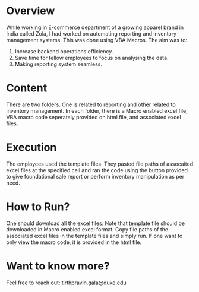 # Overview
While working in E-commerce department of a growing apparel brand in India called Zola, I had worked on automating reporting and inventory management systems. This was done using VBA Macros. The aim was to:
1. Increase backend operations efficiency.
2. Save time for fellow employees to focus on analysing the data.
3. Making reporting system seamless.

# Content
There are two folders. One is related to reporting and other related to inventory management. In each folder, there is a Macro enabled excel file, VBA macro code seperately provided on html file, and associated  excel files. 

# Execution
The employees used the template files. They pasted file paths of assocaited excel files at the specified cell and ran the code using the button provided to give foundational sale report or perform inventory manipulation as per need.

# How to Run?
One should download all the excel files. Note that template file should be downloaded in Macro enabled excel format. Copy file paths of the associated excel files in the template files and simply run.
If one want to only view the macro code, it is provided in the html file.
# Want to know more?
Feel free to reach out: tirthpravin.gala@duke.edu
